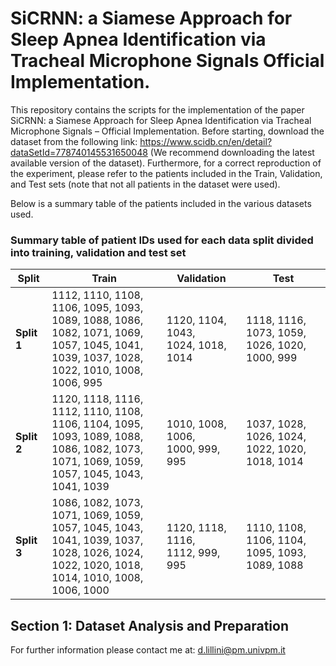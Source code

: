 # SiCRNN: a Siamese Approach for Sleep Apnea Identification via Tracheal Microphone Signals Official Implementation.
This repository contains the scripts for the implementation of the paper SiCRNN: a Siamese Approach for Sleep Apnea Identification via Tracheal Microphone Signals – Official Implementation.
Before starting, download the dataset from the following link: https://www.scidb.cn/en/detail?dataSetId=778740145531650048 (We recommend downloading the latest available version of the dataset).
Furthermore, for a correct reproduction of the experiment, please refer to the patients included in the Train, Validation, and Test sets (note that not all patients in the dataset were used).

Below is a summary table of the patients included in the various datasets used.

### Summary table of patient IDs used for each data split divided into training, validation and test set

| Split      | Train                                                                                                                                     | Validation                         | Test                                         |
|------------|-------------------------------------------------------------------------------------------------------------------------------------------|------------------------------------|----------------------------------------------|
| **Split 1** | 1112, 1110, 1108, 1106, 1095, 1093,<br>1089, 1088, 1086, 1082, 1071, 1069,<br>1057, 1045, 1041, 1039, 1037, 1028,<br>1022, 1010, 1008, 1006, 995 | 1120, 1104, 1043,<br>1024, 1018, 1014 | 1118, 1116, 1073, 1059,<br>1026, 1020, 1000, 999 |
| **Split 2** | 1120, 1118, 1116, 1112, 1110, 1108,<br>1106, 1104, 1095, 1093, 1089, 1088,<br>1086, 1082, 1073, 1071, 1069, 1059,<br>1057, 1045, 1043, 1041, 1039 | 1010, 1008, 1006,<br>1000, 999, 995 | 1037, 1028, 1026, 1024,<br>1022, 1020, 1018, 1014 |
| **Split 3** | 1086, 1082, 1073, 1071, 1069, 1059,<br>1057, 1045, 1043, 1041, 1039, 1037,<br>1028, 1026, 1024, 1022, 1020, 1018,<br>1014, 1010, 1008, 1006, 1000 | 1120, 1118, 1116,<br>1112, 999, 995 | 1110, 1108, 1106, 1104,<br>1095, 1093, 1089, 1088 |

## Section 1: Dataset Analysis and Preparation



For further information please contact me at: d.lillini@pm.univpm.it
